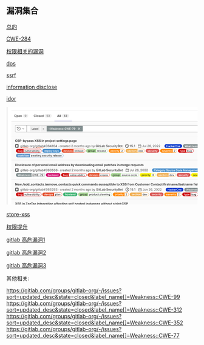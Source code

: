 


## 漏洞集合
[总的](https://gitlab.com/groups/gitlab-org/-/issues?sort=created_date&state=all&label_name[]=HackerOne
)

[CWE-284](https://gitlab.com/groups/gitlab-org/-/issues?sort=created_date&state=closed&label_name[]=Weakness::CWE-284
)   <br>

[权限相关的漏洞](https://gitlab.com/groups/gitlab-org/-/issues?sort=created_date&state=opened&label_name[]=Category:Authentication+and+Authorization&label_name[]=HackerOne
)



[dos](https://gitlab.com/groups/gitlab-org/-/issues?sort=created_date&state=closed&label_name[]=Weakness::CWE-400
)

[ssrf](https://gitlab.com/groups/gitlab-org/-/issues?sort=created_date&state=closed&label_name[]=Weakness::CWE-918
)


[information disclose](https://gitlab.com/groups/gitlab-org/-/issues?sort=created_date&state=all&label_name[]=Weakness::CWE-200
)


[idor](https://gitlab.com/groups/gitlab-org/-/issues?sort=created_date&state=all&label_name[]=Weakness::CWE-639
)

![img.png](img.png)

[store-xss](https://gitlab.com/groups/gitlab-org/-/issues?sort=created_date&state=all&label_name[]=Weakness::CWE-79
)


[权限提升](https://gitlab.com/groups/gitlab-org/-/issues?sort=created_date&state=all&label_name[]=Weakness::CAPEC-233
)


[gitlab 高危漏洞1](https://gitlab.com/groups/gitlab-org/-/issues?page_after=NDA&sort=label_priority_desc&state=closed&label_name[]=priority::1&label_name[]=HackerOne
)

[gitlab 高危漏洞2](https://gitlab.com/groups/gitlab-org/-/issues?page_after=NDA&sort=label_priority_desc&state=closed&label_name[]=HackerOne&label_name[]=severity::1
)

[gitlab 高危漏洞3](https://gitlab.com/groups/gitlab-org/-/issues?sort=label_priority_desc&state=closed&label_name[]=priority::1&label_name[]=HackerOne&label_name[]=severity::1)


其他相关:

https://gitlab.com/groups/gitlab-org/-/issues?sort=updated_desc&state=closed&label_name[]=Weakness::CWE-99
https://gitlab.com/groups/gitlab-org/-/issues?sort=updated_desc&state=closed&label_name[]=Weakness::CWE-312
https://gitlab.com/groups/gitlab-org/-/issues?sort=updated_desc&state=closed&label_name[]=Weakness::CWE-352
https://gitlab.com/groups/gitlab-org/-/issues?sort=updated_desc&state=closed&label_name[]=Weakness::CWE-77



